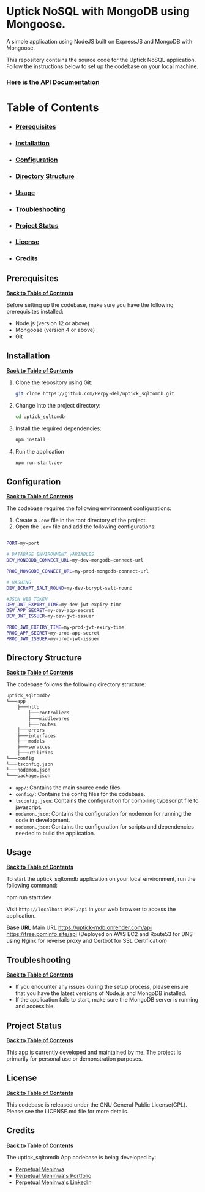 # Uptick NoSQL with MongoDB using Mongoose.

A simple application using NodeJS built on ExpressJS and MongoDB with Mongoose. 

This repository contains the source code for the Uptick NoSQL application. Follow the instructions below to set up the codebase on your local machine.

### Here is the [API Documentation](https://documenter.getpostman.com/view/26756602/2sA3dyjBw6)

# Table of Contents

- ### [Prerequisites](https://github.com/Perpy-del/uptick_sqltomdb?tab=readme-ov-file#prerequisites-1)

- ### [Installation](https://github.com/Perpy-del/uptick_sqltomdb?tab=readme-ov-file#installation-1)

- ### [Configuration](https://github.com/Perpy-del/uptick_sqltomdb?tab=readme-ov-file#configuration-1)

- ### [Directory Structure](https://github.com/Perpy-del/uptick_sqltomdb?tab=readme-ov-file#directory-structure-1)

- ### [Usage](https://github.com/Perpy-del/uptick_sqltomdb?tab=readme-ov-file#usage-1)

- ### [Troubleshooting](https://github.com/Perpy-del/uptick_sqltomdb?tab=readme-ov-file#troubleshooting-1)

- ### [Project Status](https://github.com/Perpy-del/uptick_sqltomdb?tab=readme-ov-file#project-status-1)

- ### [License](https://github.com/Perpy-del/uptick_sqltomdb?tab=readme-ov-file#license-1)

- ### [Credits](https://github.com/Perpy-del/uptick_sqltomdb?tab=readme-ov-file#credits-1)

## Prerequisites

**[Back to Table of Contents](https://github.com/Perpy-del/uptick_sqltomdb?tab=readme-ov-file#table-of-contents)**

Before setting up the codebase, make sure you have the following prerequisites installed:

- Node.js (version 12 or above)
- Mongoose (version 4 or above)
- Git

## Installation

**[Back to Table of Contents](https://github.com/Perpy-del/uptick_sqltomdb?tab=readme-ov-file#table-of-contents)**

1. Clone the repository using Git:
   ```bash
   git clone https://github.com/Perpy-del/uptick_sqltomdb.git
   ```
2. Change into the project directory:

    ```bash
    cd uptick_sqltomdb
    ```

3. Install the required dependencies:

    ```bash
    npm install
    ```

4. Run the application

    ```bash
    npm run start:dev
    ```

## Configuration

**[Back to Table of Contents](https://github.com/Perpy-del/uptick_sqltomdb?tab=readme-ov-file#table-of-contents)**

The codebase requires the following environment configurations:

1. Create a `.env` file in the root directory of the project.
2. Open the `.env` file and add the following configurations:

```bash

PORT=my-port

# DATABASE ENVIRONMENT VARIABLES
DEV_MONGODB_CONNECT_URL=my-dev-mongodb-connect-url

PROD_MONGODB_CONNECT_URL=my-prod-mongodb-connect-url

# HASHING
DEV_BCRYPT_SALT_ROUND=my-dev-bcrypt-salt-round

#JSON WEB TOKEN
DEV_JWT_EXPIRY_TIME=my-dev-jwt-expiry-time
DEV_APP_SECRET=my-dev-app-secret
DEV_JWT_ISSUER=my-dev-jwt-issuer

PROD_JWT_EXPIRY_TIME=my-prod-jwt-exiry-time
PROD_APP_SECRET=my-prod-app-secret
PROD_JWT_ISSUER=my-prod-jwt-issuer

```

## Directory Structure

**[Back to Table of Contents](https://github.com/Perpy-del/uptick_sqltomdb?tab=readme-ov-file#table-of-contents)**

The codebase follows the following directory structure:

```bash
uptick_sqltomdb/
└───app
    ├───http
        ├───controllers
        ├───middlewares
        ├───routes
    ├───errors
    ├───interfaces
    ├───models
    ├───services
    ├───utilities
└───config
└───tsconfig.json
└───nodemon.json
└───package.json
```

- `app/`: Contains the main source code files
- `config/`: Contains the config files for the codebase.
- `tsconfig.json`: Contains the configuration for compiling typescript file to javascript.
- `nodemon.json`: Contains the configuration for nodemon for running the code in development.
- `nodemon.json`: Contains the configuration for scripts and dependencies needed to build the application.

## Usage

**[Back to Table of Contents](https://github.com/Perpy-del/uptick_sqltomdb?tab=readme-ov-file#table-of-contents)**

To start the uptick_sqltomdb application on your local environment, run the following command:

npm run start:dev

Visit `http://localhost:PORT/api` in your web browser to access the application.

**Base URL**
Main URL
https://uptick-mdb.onrender.com/api
https://free.pominfo.site/api (Deployed on AWS EC2 and Route53 for DNS using Nginx for reverse proxy and Certbot for SSL Certification)

## Troubleshooting

**[Back to Table of Contents](https://github.com/Perpy-del/uptick_sqltomdb?tab=readme-ov-file#table-of-contents)**

- If you encounter any issues during the setup process, please ensure that you have the latest versions of Node.js and MongoDB installed.
- If the application fails to start, make sure the MongoDB server is running and accessible.

## Project Status

**[Back to Table of Contents](https://github.com/Perpy-del/uptick_sqltomdb?tab=readme-ov-file#table-of-contents)**

This app is currently developed and maintained by me. The project is primarily for personal use or demonstration purposes.

## License

**[Back to Table of Contents](https://github.com/Perpy-del/uptick_sqltomdb?tab=readme-ov-file#table-of-contents)**

This codebase is released under the GNU General Public License(GPL). Please see the LICENSE.md file for more details.

## Credits

**[Back to Table of Contents](https://github.com/Perpy-del/uptick_sqltomdb?tab=readme-ov-file#table-of-contents)**

The uptick_sqltomdb App codebase is being developed by:
- [Perpetual Meninwa](https://github.com/Perpy-del)
- [Perpetual Meninwa's Portfolio](https://pm-portfolio-drab.vercel.app/)
- [Perpetual Meninwa's LinkedIn](https://linkedin.com/in/perpydev/)


